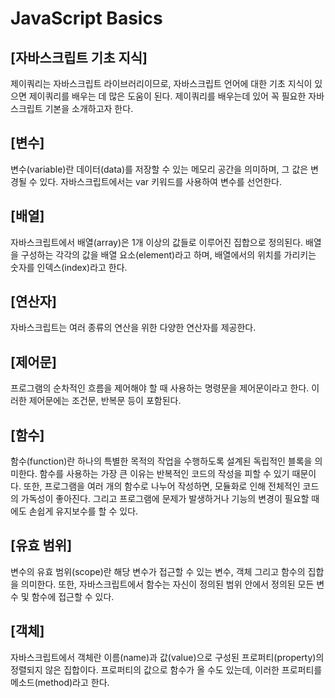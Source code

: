# JavaScript Basics

## [자바스크립트 기초 지식]
  제이쿼리는 자바스크립트 라이브러리이므로, 자바스크립트 언어에 대한 기초 지식이 있으면 제이쿼리를 배우는 데 많은 도움이 된다. 제이쿼리를 배우는데 있어 꼭 필요한 자바스크립트 기본을 소개하고자 한다.

## [변수]
  변수(variable)란 데이터(data)를 저장할 수 있는 메모리 공간을 의미하며, 그 값은 변경될 수 있다.
자바스크립트에서는 var 키워드를 사용하여 변수를 선언한다.

## [배열]
  자바스크립트에서 배열(array)은 1개 이상의 값들로 이루어진 집합으로 정의된다.
배열을 구성하는 각각의 값을 배열 요소(element)라고 하며, 배열에서의 위치를 가리키는 숫자를 인덱스(index)라고 한다.

## [연산자]
  자바스크립트는 여러 종류의 연산을 위한 다양한 연산자를 제공한다.

## [제어문]
  프로그램의 순차적인 흐름을 제어해야 할 때 사용하는 명령문을 제어문이라고 한다.
이러한 제어문에는 조건문, 반복문 등이 포함된다.

## [함수]
  함수(function)란 하나의 특별한 목적의 작업을 수행하도록 설계된 독립적인 블록을 의미한다.
함수를 사용하는 가장 큰 이유는 반복적인 코드의 작성을 피할 수 있기 때문이다.
또한, 프로그램을 여러 개의 함수로 나누어 작성하면, 모듈화로 인해 전체적인 코드의 가독성이 좋아진다.
그리고 프로그램에 문제가 발생하거나 기능의 변경이 필요할 때에도 손쉽게 유지보수를 할 수 있다.

## [유효 범위]
  변수의 유효 범위(scope)란 해당 변수가 접근할 수 있는 변수, 객체 그리고 함수의 집합을 의미한다.
또한, 자바스크립트에서 함수는 자신이 정의된 범위 안에서 정의된 모든 변수 및 함수에 접근할 수 있다.

## [객체]
  자바스크립트에서 객체란 이름(name)과 값(value)으로 구성된 프로퍼티(property)의 정렬되지 않은 집합이다.
프로퍼티의 값으로 함수가 올 수도 있는데, 이러한 프로퍼티를 메소드(method)라고 한다.
